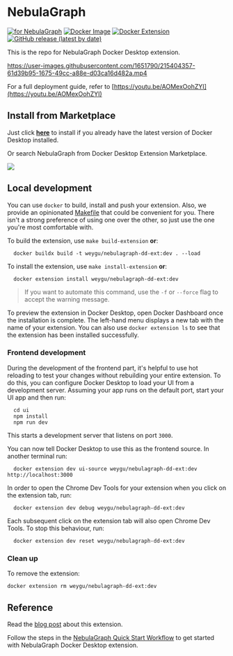# NebulaGraph

[![for NebulaGraph](https://img.shields.io/badge/Toolchain-NebulaGraph-blue)](https://github.com/vesoft-inc/nebula) [![Docker Image](https://img.shields.io/docker/v/weygu/nebulagraph-dd-ext?label=Image&logo=docker)](https://hub.docker.com/r/weygu/nebulagraph-dd-ext) [![Docker Extension](https://img.shields.io/badge/Docker-Extension-blue?logo=docker)](https://hub.docker.com/extensions/weygu/nebulagraph-dd-ext) [![GitHub release (latest by date)](https://img.shields.io/github/v/release/nebula-contrib/nebulagraph-docker-ext?label=Version)](https://github.com/nebula-contrib/nebulagraph-docker-ext/releases)

This is the repo for NebulaGraph Docker Desktop extension.

https://user-images.githubusercontent.com/1651790/215404357-61d39b95-1675-49cc-a88e-d03ca16d482a.mp4

For a full deployment guide, refer to [https://youtu.be/AOMexOohZYI](https://youtu.be/AOMexOohZYI)

## Install from Marketplace

Just click **[here](https://hub.docker.com/extensions/weygu/nebulagraph-dd-ext)** to install if you already have the latest version of Docker Desktop installed.

Or search NebulaGraph from Docker Desktop Extension Marketplace.

![](https://user-images.githubusercontent.com/1651790/220068245-bb1b7e01-4173-48e3-8ad4-d6de74157ff1.png)

## Local development

You can use `docker` to build, install and push your extension. Also, we provide an opinionated [Makefile](Makefile) that could be convenient for you. There isn't a strong preference of using one over the other, so just use the one you're most comfortable with.

To build the extension, use `make build-extension` **or**:

```shell
  docker buildx build -t weygu/nebulagraph-dd-ext:dev . --load
```

To install the extension, use `make install-extension` **or**:

```shell
  docker extension install weygu/nebulagraph-dd-ext:dev
```

> If you want to automate this command, use the `-f` or `--force` flag to accept the warning message.

To preview the extension in Docker Desktop, open Docker Dashboard once the installation is complete. The left-hand menu displays a new tab with the name of your extension. You can also use `docker extension ls` to see that the extension has been installed successfully.

### Frontend development

During the development of the frontend part, it's helpful to use hot reloading to test your changes without rebuilding your entire extension. To do this, you can configure Docker Desktop to load your UI from a development server.
Assuming your app runs on the default port, start your UI app and then run:

```shell
  cd ui
  npm install
  npm run dev
```

This starts a development server that listens on port `3000`.

You can now tell Docker Desktop to use this as the frontend source. In another terminal run:

```shell
  docker extension dev ui-source weygu/nebulagraph-dd-ext:dev http://localhost:3000
```

In order to open the Chrome Dev Tools for your extension when you click on the extension tab, run:

```shell
  docker extension dev debug weygu/nebulagraph-dd-ext:dev
```

Each subsequent click on the extension tab will also open Chrome Dev Tools. To stop this behaviour, run:

```shell
  docker extension dev reset weygu/nebulagraph-dd-ext:dev
```

### Clean up

To remove the extension:

```shell
docker extension rm weygu/nebulagraph-dd-ext:dev
```

## Reference

Read the [blog post](https://www.docker.com/blog/distributed-cloud-native-graph-database-nebulagraph-docker-extension/) about this extension.

Follow the steps in the [NebulaGraph Quick Start Workflow](https://docs.nebula-graph.io/3.8.0/2.quick-start/1.quick-start-workflow/) to get started with NebulaGraph Docker Desktop extension.

